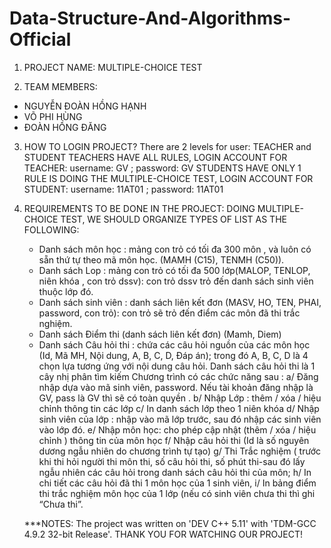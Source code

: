 # Data-Structure-And-Algorithms-Official
1. PROJECT NAME: MULTIPLE-CHOICE TEST

2. TEAM MEMBERS: 
  - NGUYỄN ĐOÀN HỒNG HẠNH
  - VÕ PHI HÙNG
  - ĐOÀN HỒNG ĐĂNG

3. HOW TO LOGIN PROJECT?
    There are 2 levels for user: TEACHER and STUDENT
    TEACHERS HAVE ALL RULES, LOGIN ACCOUNT FOR TEACHER: username: GV ; password: GV
    STUDENTS HAVE ONLY 1 RULE IS DOING THE MULTIPLE-CHOICE TEST, LOGIN ACCOUNT FOR STUDENT: username: 11AT01 ; password: 11AT01

4. REQUIREMENTS TO BE DONE IN THE PROJECT:
  DOING MULTIPLE-CHOICE TEST, WE SHOULD ORGANIZE TYPES OF LIST AS THE FOLLOWING:
    - Danh sách môn học : mảng con trỏ có tối đa 300 môn , và luôn có sẵn thứ tự theo mã
    môn học. (MAMH (C15), TENMH (C50)).
    - Danh sách Lop : mảng con trỏ có tối đa 500 lớp(MALOP, TENLOP, niên khóa , con trỏ
    dssv): con trỏ dssv trỏ đến danh sách sinh viên thuộc lớp đó.
    - Danh sách sinh viên : danh sách liên kết đơn (MASV, HO, TEN, PHAI, password, con
    trỏ): con trỏ sẽ trỏ đến điểm các môn đã thi trắc nghiệm.
    - Danh sách Điểm thi (danh sách liên kết đơn) (Mamh, Diem)
    - Danh sách Câu hỏi thi : chứa các câu hỏi nguồn của các môn học (Id, Mã MH, Nội dung,
    A, B, C, D, Đáp án); trong đó A, B, C, D là 4 chọn lựa tương ứng với nội dung câu hỏi.
    Danh sách câu hỏi thi là 1 cây nhị phân tìm kiếm
    Chương trình có các chức năng sau :
    a/ Đăng nhập dựa vào mã sinh viên, password. Nếu tài khoản đăng nhập là GV, pass là GV
    thì sẽ có toàn quyền .
    b/ Nhập Lớp : thêm / xóa / hiệu chỉnh thông tin các lớp
    c/ In danh sách lớp theo 1 niên khóa
    d/ Nhập sinh viên của lớp : nhập vào mã lớp trước, sau đó nhập các sinh viên vào lớp đó.
    e/ Nhập môn học: cho phép cập nhật (thêm / xóa / hiệu chỉnh ) thông tin của môn học
    f/ Nhập câu hỏi thi (Id là số nguyên dương ngẫu nhiên do chương trình tự tạo)
    g/ Thi Trắc nghiệm ( trước khi thi hỏi người thi môn thi, số câu hỏi thi, số phút thi-sau đó
    lấy ngẫu nhiên các câu hỏi trong danh sách câu hỏi thi của môn;
    h/ In chi tiết các câu hỏi đã thi 1 môn học của 1 sinh viên,
    i/ In bảng điểm thi trắc nghiệm môn học của 1 lớp (nếu có sinh viên chưa thi thì ghi “Chưa
    thi”.
    
    ***NOTES: The project was written on 'DEV C++ 5.11' with 'TDM-GCC 4.9.2 32-bit Release'.
    THANK YOU FOR WATCHING OUR PROJECT!

